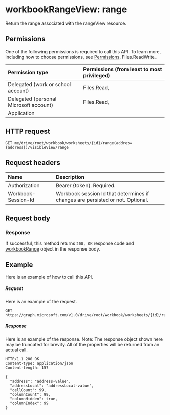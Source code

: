 # workbookRangeView: range
Return the range associated with the rangeView resource.

## Permissions
One of the following permissions is required to call this API. To learn more, including how to choose permissions, see [Permissions](../../../concepts/permissions_reference.md).
Files.ReadWrite_


|Permission type      | Permissions (from least to most privileged)              | 
|:--------------------|:---------------------------------------------------------| 
|Delegated (work or school account) | Files.Read,     | 
|Delegated (personal Microsoft account) | Files.Read,     | 
|Application |  | 

## HTTP request
<!-- { "blockType": "ignored" } -->
```http
GET me/drive/root/workbook/worksheets/{id}/range(addres={address})/visibleView/range

```
## Request headers
| Name       | Description|
|:---------------|:----------|
| Authorization  | Bearer {token}. Required. |
| Workbook-Session-Id  | Workbook session Id that determines if changes are persisted or not. Optional.|

## Request body

### Response
If successful, this method returns `200, OK` response code and [workbookRange](../resources/range.md) object in the response body.

## Example
Here is an example of how to call this API.
##### Request
Here is an example of the request.
<!-- {
  "blockType": "request",
  "name": "workbookrangeview_range"
}-->
```http
GET https://graph.microsoft.com/v1.0/drive/root/workbook/worksheets/{id}/range(addres='A1:Z10')/visibleView/range
```

##### Response
Here is an example of the response. Note: The response object shown here may be truncated for brevity. All of the properties will be returned from an actual call.
<!-- {
  "blockType": "response",
  "truncated": true,
  "@odata.type": "microsoft.graph.range"
} -->
```http
HTTP/1.1 200 OK
Content-type: application/json
Content-length: 157

{
  "address": "address-value",
  "addressLocal": "addressLocal-value",
  "cellCount": 99,
  "columnCount": 99,
  "columnHidden": true,
  "columnIndex": 99
}
```
